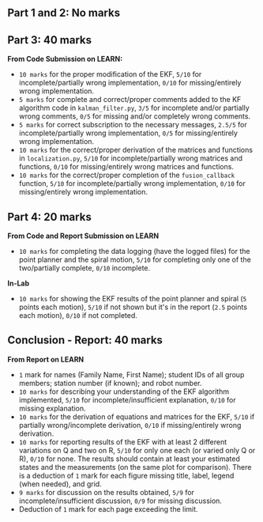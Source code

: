 ## Part 1 and 2: No marks
## Part 3: 40 marks
**From Code Submission on LEARN:**
- ```10 marks``` for the proper modification of the EKF, ```5/10``` for incomplete/partially wrong implementation, ```0/10``` for missing/entirely wrong implementation.
- ```5 marks``` for complete and correct/proper comments added to the KF algorithm code in ```kalman_filter.py```, ```3/5``` for incomplete and/or partially wrong comments, ```0/5``` for missing and/or completely wrong comments.
- ```5 marks``` for correct subscription to the necessary messages, ```2.5/5``` for incomplete/partially wrong implementation, ```0/5``` for missing/entirely wrong implementation.
- ```10 marks``` for the correct/proper derivation of the matrices and functions in ```localization.py```,  ```5/10``` for incomplete/partially wrong matrices and functions, ```0/10``` for missing/entirely wrong matrices and functions.
- ```10 marks``` for the correct/proper completion of the ```fusion_callback``` function, ```5/10``` for incomplete/partially wrong implementation, ```0/10``` for missing/entirely wrong implementation.

## Part 4: 20 marks
**From Code and Report Submission on LEARN**
- ```10 marks``` for completing the data logging (have the logged files) for the point planner and the spiral motion, ```5/10``` for completing only one of the two/partially complete, ```0/10``` incomplete.

**In-Lab**
- ```10 marks``` for showing the EKF results of the point planner and spiral (```5``` points each motion), ```5/10``` if not shown but it's in the report (```2.5``` points each motion), ```0/10``` if not completed.

## Conclusion - Report: 40 marks
**From Report on LEARN**
- ```1``` mark for names (Family Name, First Name); student IDs of all group members; station number (if known); and robot number.
- ```10 marks``` for describing your understanding of the EKF algorithm implemented, ```5/10``` for incomplete/insufficient explanation, ```0/10``` for missing explanation.
- ```10 marks``` for the derivation of equations and matrices for the EKF, ```5/10``` if partially wrong/incomplete derivation, ```0/10``` if missing/entirely wrong derivation.
- ```10 marks``` for reporting results of the EKF with at least 2 different variations on Q and two on R, ```5/10``` for only one each (or varied only Q or R), ```0/10``` for none. The results should contain at least your estimated states and the measurements (on the same plot for comparison). There is a deduction of ```1``` mark for each figure missing title, label, legend (when needed), and grid.
- ```9 marks``` for discussion on the results obtained, ```5/9``` for incomplete/insufficient discussion, ```0/9``` for missing discussion.
- Deduction of ```1``` mark for each page exceeding the limit. 
